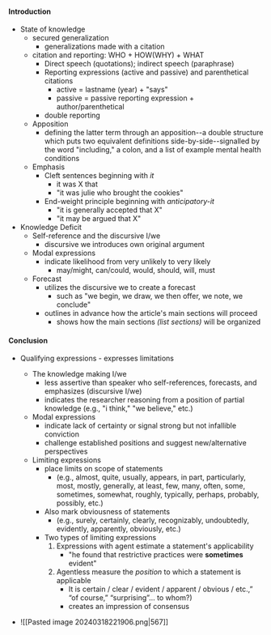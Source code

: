 #### Introduction
- State of knowledge
	- secured generalization
		- generalizations made with a citation
	- citation and reporting: WHO + HOW(WHY) + WHAT
		- Direct speech (quotations); indirect speech (paraphrase)
		- Reporting expressions (active and passive) and parenthetical citations
			- active = lastname (year) + "says"
			- passive = passive reporting expression + author/parenthetical
		- double reporting
	- Apposition
		- defining the latter term through an apposition--a double structure which puts two equivalent definitions side-by-side--signalled by the word "including," a colon, and a list of example mental health conditions
	- Emphasis
		- Cleft sentences beginning with *it*
			- it was X that
			- "it was julie who brought the cookies"
		- End-weight principle beginning with *anticipatory-it*
			- "it is generally accepted that X"
			- "it may be argued that X"
- Knowledge Deficit
	- Self-reference and the discursive I/we
		- discursive we introduces own original argument
	- Modal expressions
		- indicate likelihood from very unlikely to very likely
			- may/might, can/could, would, should, will, must
	- Forecast
		- utilizes the discursive we to create a forecast
			- such as "we begin, we draw, we then offer, we note, we conclude"
		- outlines in advance how the article's main sections will proceed
			- shows how the main sections *(list sections)* will be organized

#### Conclusion
- Qualifying expressions - expresses limitations
	- The knowledge making I/we
		- less assertive than speaker who self-references, forecasts, and emphasizes (discursive I/we)
		- indicates the researcher reasoning from a position of partial knowledge (e.g., "i think," "we believe," etc.)
	- Modal expressions
		- indicate lack of certainty or signal strong but not infallible conviction
		- challenge established positions and suggest new/alternative perspectives
	- Limiting expressions
		- place limits on scope of statements 
			- (e.g., almost, quite, usually, appears, in part, particularly, most, mostly, generally, at least, few, many, often, some, sometimes, somewhat, roughly, typically, perhaps, probably, possibly, etc.)
		- Also mark obviousness of statements
			- (e.g., surely, certainly, clearly, recognizably, undoubtedly, evidently, apparently, obviously, etc.)
		- Two types of limiting expressions
			1. Expressions with agent estimate a statement's applicability
				- "he found that restrictive practices were **sometimes** evident"
			2. Agentless measure the *position* to which a statement is applicable
				- It is certain / clear / evident / apparent / obvious / etc.,” “of course,” “surprising”... to whom?)
				- creates an impression of consensus

- ![[Pasted image 20240318221906.png|567]]